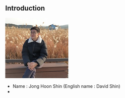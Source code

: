 ## Introduction
![Profile Image](https://github.com/Dongnamu/Dongnamu/blob/main/Images/Profile.jpg)
- Name : Jong Hoon Shin (English name : David Shin)
- 
<!---
Dongnamu/Dongnamu is a ✨ special ✨ repository because its `README.md` (this file) appears on your GitHub profile.
You can click the Preview link to take a look at your changes.
--->
